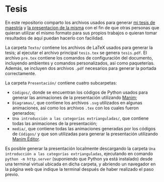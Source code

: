 # Tesis

En este repositorio comparto los archivos usados para generar [mi tesis de maestría](https://tesiunam.dgb.unam.mx:443/F/6X9UDBS75XVGLM4VLKPIQ5AMUMQLATGMG2LH1T6J58PK24JPQK-05503?func=service&doc_library=TES01&doc_number=000831398&line_number=0001&func_code=WEB-FULL&service_type=MEDIA%22) y [la presentacion de la misma](http://dabnciencias.github.io/Examen_profesional) con el fin de que otras personas que quieran utilizar el mismo formato para sus propios trabajos o quieran tomar resultados de aquí puedan hacerlo con facilidad.

La carpeta `Texto/` contiene los archivos de LaTeX usados para generar la tesis; al ejecutar el archivo principal `tesis.tex` se genera `tesis.pdf`. El archivo `pre.tex` contiene los comandos de configuración del documento, incluyendo ambientes y comandos personalizados, así como paqueterías. Además, se incluyen dos archivos `.pdf` necesarios para generar la portada correctamente.

La carpeta `Presentación/` contiene cuatro subcarpetas:
* `Códigos/`, donde se encuentran los códigos de Python usados para generar las animaciones de la presentación utilizando [Manim](https://www.manim.community/);
* `Diagramas/`, que contiene los archivos `.svg` utilizados en algunas animaciones, así como los archivos `.tex` con los cuales fueron generados;
* `Una introducción a las categorías extrianguladas/`, que contiene todas las animaciones de la presentación;
* `media/`, que contiene todas las animaciones generadas por los códigos de `Códigos/` y que son utilizadas para generar la presentación utilizando [Manim Editor](https://docs.editor.manim.community/en/stable/).

Es posible generar la presentación localmente descargando la carpeta `Una introducción a las categorías extrianguladas`, ejecutando en comando `python -m http.server` (suponiendo que Python ya está instalado) desde una terminal virtual ubicada en dicha carpeta, y abriendo un navegador en la página web que indique la terminal después de haber realizado el paso previo.
